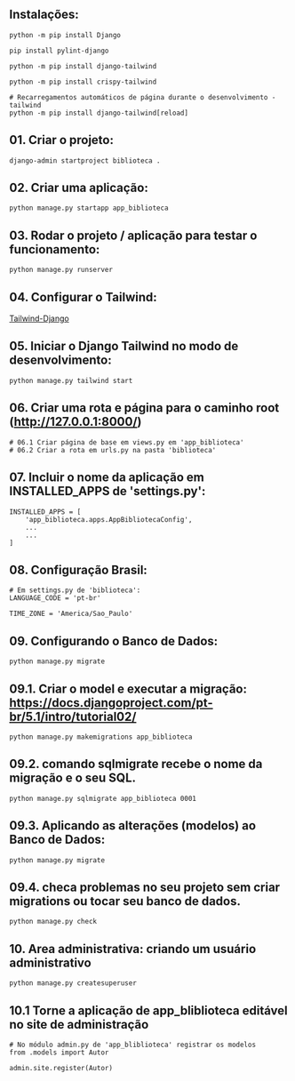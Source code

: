 ## Instalações:
```
python -m pip install Django

pip install pylint-django

python -m pip install django-tailwind

python -m pip install crispy-tailwind

# Recarregamentos automáticos de página durante o desenvolvimento - tailwind
python -m pip install django-tailwind[reload]

```

## 01. Criar o projeto:
```
django-admin startproject biblioteca .

```

## 02. Criar uma aplicação:
```
python manage.py startapp app_biblioteca
```

## 03. Rodar o projeto / aplicação para testar o funcionamento:
```
python manage.py runserver

```

## 04. Configurar o Tailwind:
[Tailwind-Django](https://django-tailwind.readthedocs.io/en/latest/installation.html)


## 05. Iniciar o Django Tailwind no modo de desenvolvimento:
```
python manage.py tailwind start
```

## 06. Criar uma rota e página para o caminho root (http://127.0.0.1:8000/)
```
# 06.1 Criar página de base em views.py em 'app_biblioteca'
# 06.2 Criar a rota em urls.py na pasta 'biblioteca'
```

## 07. Incluir o nome da aplicação em INSTALLED_APPS de 'settings.py':
```
INSTALLED_APPS = [
    'app_biblioteca.apps.AppBibliotecaConfig',
    ...
    ...
]
```

## 08. Configuração Brasil:
```
# Em settings.py de 'biblioteca':
LANGUAGE_CODE = 'pt-br'

TIME_ZONE = 'America/Sao_Paulo'
```


## 09. Configurando o Banco de Dados:
```
python manage.py migrate
```


## 09.1. Criar o model e executar a migração: https://docs.djangoproject.com/pt-br/5.1/intro/tutorial02/
```
python manage.py makemigrations app_biblioteca
```

## 09.2. comando sqlmigrate recebe o nome da migração e o seu SQL.
```
python manage.py sqlmigrate app_biblioteca 0001
```


## 09.3. Aplicando as alterações (modelos) ao Banco de Dados:
```
python manage.py migrate
```


## 09.4. checa problemas no seu projeto sem criar migrations ou tocar seu banco de dados.
```
python manage.py check
```


## 10. Area administrativa: criando um usuário administrativo
```
python manage.py createsuperuser
```

## 10.1 Torne a aplicação de app_bliblioteca editável no site de administração
```
# No módulo admin.py de 'app_bliblioteca' registrar os modelos
from .models import Autor

admin.site.register(Autor)
```

